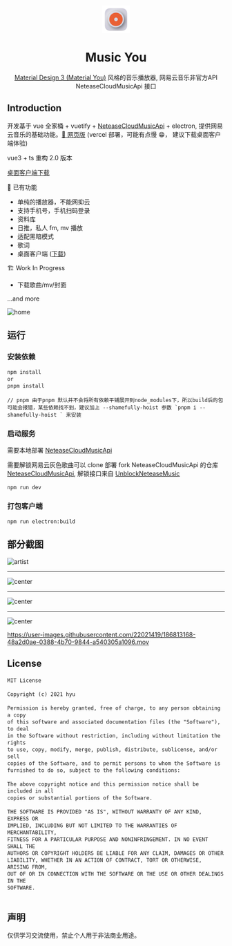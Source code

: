 <p align="center">
  <img width="64" align="center" src="./doc/logo.png">
</p>
<h1 align="center">
  Music You
</h1>
<p align="center">
    <a href="https://m3.material.io/" target="_blank"> Material Design 3 (Material You)</a> 风格的音乐播放器, 网易云音乐非官方API NeteaseCloudMusicApi 接口
</p>

## Introduction

开发基于 vue 全家桶 + vuetify + [NeteaseCloudMusicApi](https://github.com/Binaryify/NeteaseCloudMusicApi) + electron, 提供网易云音乐的基础功能。[🎵 网页版](https://v-player-git-dev-gumengyu.vercel.app/) (vercel 部署，可能有点慢 😁， 建议下载桌面客户端体验)

vue3 + ts 重构 2.0 版本

[桌面客户端下载](https://github.com/GuMengYu/v-player/releases)

🎨 已有功能

- 单纯的播放器，不能网抑云
- 支持手机号，手机扫码登录
- 资料库
- 日推，私人 fm, mv 播放
- 适配黑暗模式
- 歌词
- 桌面客户端 ([下载](https://github.com/GuMengYu/v-player/releases))

🏗 Work In Progress

- 下载歌曲/mv/封面

...and more

<picture>
  <source media="(prefers-color-scheme: dark)" srcset="https://user-images.githubusercontent.com/22021419/229052215-5e20b766-1589-4726-8d15-8ca284fbbaed.png">
  <img alt="home" src="https://user-images.githubusercontent.com/22021419/229052219-ab85b0fb-0e93-4fd8-abb8-0bf39fb5f763.png">
</picture>

## 运行

### 安装依赖

```
npm install
or
pnpm install

// pnpm 由于pnpm 默认并不会将所有依赖平铺展开到node_modules下，所以build后的包可能会报错，某些依赖找不到，建议加上 --shamefully-hoist 参数 `pnpm i --shamefully-hoist ` 来安装

```

### 启动服务

需要本地部署 [NeteaseCloudMusicApi](https://github.com/Binaryify/NeteaseCloudMusicApi)

需要解锁网易云灰色歌曲可以 clone 部署 fork NeteaseCloudMusicApi 的仓库 [NeteaseCloudMusicApi](https://github.com/GuMengYu/NeteaseCloudMusicApi), 解锁接口来自 [UnblockNeteaseMusic](https://github.com/UnblockNeteaseMusic/server)

```
npm run dev
```

### 打包客户端

```
npm run electron:build
```

## 部分截图

<picture>
  <source media="(prefers-color-scheme: dark)" srcset="https://user-images.githubusercontent.com/22021419/229052169-e100d904-29ef-490c-bb63-0f2007006a65.png">
  <img alt="artist" src="https://user-images.githubusercontent.com/22021419/229052198-fff0063a-5623-4dd3-b995-a06614184a28.png">
</picture>

<hr></hr>

<picture>
  <source media="(prefers-color-scheme: dark)" srcset="https://user-images.githubusercontent.com/22021419/229052194-09c49566-f50b-4ba2-ad74-7203c5e8a390.png">
  <img alt="center" src="https://user-images.githubusercontent.com/22021419/229052213-54f2d1cd-8a20-432c-bf88-5b3558bca03d.png">
</picture>

<hr></hr>

<picture>
  <source media="(prefers-color-scheme: dark)" srcset="https://user-images.githubusercontent.com/22021419/229052184-bc145385-f542-40d9-8e1e-86491e3274d0.png">
  <img alt="center" src="https://user-images.githubusercontent.com/22021419/229052206-86ed7a63-e5e3-426a-b5d7-1c4960a0edb3.png">
</picture>

<hr></hr>

<picture>
  <source media="(prefers-color-scheme: dark)" srcset="https://user-images.githubusercontent.com/22021419/229052187-90c38e4e-08ea-451a-b472-909be4fbc340.png">
  <img alt="center" src="https://user-images.githubusercontent.com/22021419/229052210-edf3d006-9769-4db7-8c2a-9a65894c73f5.png">
</picture>

https://user-images.githubusercontent.com/22021419/186813168-48a2d0ae-0388-4b70-9844-a540305a1096.mov

## License

```
MIT License

Copyright (c) 2021 hyu

Permission is hereby granted, free of charge, to any person obtaining a copy
of this software and associated documentation files (the "Software"), to deal
in the Software without restriction, including without limitation the rights
to use, copy, modify, merge, publish, distribute, sublicense, and/or sell
copies of the Software, and to permit persons to whom the Software is
furnished to do so, subject to the following conditions:

The above copyright notice and this permission notice shall be included in all
copies or substantial portions of the Software.

THE SOFTWARE IS PROVIDED "AS IS", WITHOUT WARRANTY OF ANY KIND, EXPRESS OR
IMPLIED, INCLUDING BUT NOT LIMITED TO THE WARRANTIES OF MERCHANTABILITY,
FITNESS FOR A PARTICULAR PURPOSE AND NONINFRINGEMENT. IN NO EVENT SHALL THE
AUTHORS OR COPYRIGHT HOLDERS BE LIABLE FOR ANY CLAIM, DAMAGES OR OTHER
LIABILITY, WHETHER IN AN ACTION OF CONTRACT, TORT OR OTHERWISE, ARISING FROM,
OUT OF OR IN CONNECTION WITH THE SOFTWARE OR THE USE OR OTHER DEALINGS IN THE
SOFTWARE.


```

## 声明

仅供学习交流使用，禁止个人用于非法商业用途。
